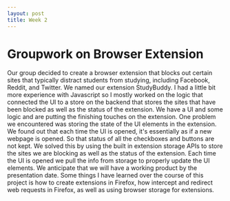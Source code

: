 ```yaml
---
layout: post
title: Week 2
---
```


# Groupwork on Browser Extension
Our group decided to create a browser extension that blocks out certain sites that typically distract students from studying, including Facebook, Reddit, and Twitter. We named our extension StudyBuddy. I had a little bit more experience with Javascript so I mostly worked on the logic that connected the UI to a store on the backend that stores the sites that have been blocked as well as the status of the extension. We have a UI and some logic and are putting the finishing touches on the extension. One problem we encountered was storing the state of the UI elements in the extension. We found out that each time the UI is opened, it's essentially as if a new webpage is opened. So that status of all the checkboxes and buttons are not kept. We solved this by using the built in extension storage APIs to store the sites we are blocking as well as the status of the extension. Each time the UI is opened we pull the info from storage to properly update the UI elements. We anticipate that we will have a working product by the presentation date. Some things I have learned over the course of this project is how to create extensions in Firefox, how intercept and redirect web requests in Firefox, as well as using browser storage for extensions. 

